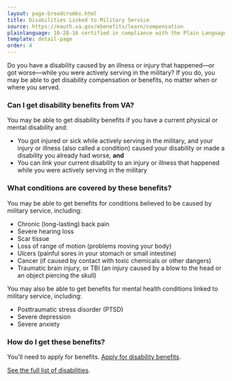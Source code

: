 ```yaml
---
layout: page-breadcrumbs.html
title: Disabilities Linked to Military Service
source: https://eauth.va.gov/ebenefits/learn/compensation
plainlanguage: 10-28-16 certified in compliance with the Plain Language Act
template: detail-page
order: 4
---
```


<div class="va-introtext">

Do you have a disability caused by an illness or injury that happened—or got worse—while you were actively serving in the military? If you do, you may be able to get disability compensation or benefits, no matter when or where you served.

</div>

<div class="feature" markdown="1">

### Can I get disability benefits from VA?

You may be able to get disability benefits if you have a current physical or mental disability and:
- You got injured or sick while actively serving in the military, and your injury or illness (also called a condition) caused your disability or made a disability you already had worse, **and** 
- You can link your current disability to an injury or illness that happened while you were actively serving in the military

</div>

### What conditions are covered by these benefits?

You may be able to get benefits for conditions believed to be caused by military service, including:

- Chronic (long-lasting) back pain
- Severe hearing loss
- Scar tissue
- Loss of range of motion (problems moving your body)
- Ulcers (painful sores in your stomach or small intestine)
- Cancer (if caused by contact with toxic chemicals or other dangers)
- Traumatic brain injury, or TBI (an injury caused by a blow to the head or an object piercing the skull)

You may also be able to get benefits for mental health conditions linked to military service, including:

- Posttraumatic stress disorder (PTSD)
- Severe depression
- Severe anxiety

### How do I get these benefits? 

You’ll need to apply for benefits. [Apply for disability benefits](/disability-benefits/apply/).

[See the full list of disabilities](http://www.benefits.va.gov/warms/bookc.asp).